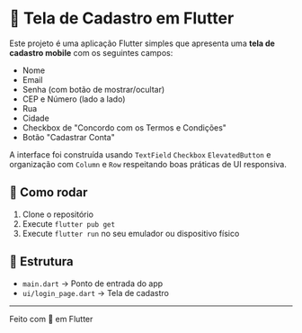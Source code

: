 # 📱 Tela de Cadastro em Flutter

Este projeto é uma aplicação Flutter simples que apresenta uma **tela de cadastro mobile** com os seguintes campos:

- Nome
- Email
- Senha (com botão de mostrar/ocultar)
- CEP e Número (lado a lado)
- Rua
- Cidade
- Checkbox de "Concordo com os Termos e Condições"
- Botão "Cadastrar Conta"

A interface foi construída usando `TextField` `Checkbox` `ElevatedButton` e organização com `Column` e `Row` respeitando boas práticas de UI responsiva.

## 🚀 Como rodar

1. Clone o repositório
2. Execute `flutter pub get`
3. Execute `flutter run` no seu emulador ou dispositivo físico

## 📂 Estrutura

- `main.dart` → Ponto de entrada do app
- `ui/login_page.dart` → Tela de cadastro

---

Feito com 💙 em Flutter
